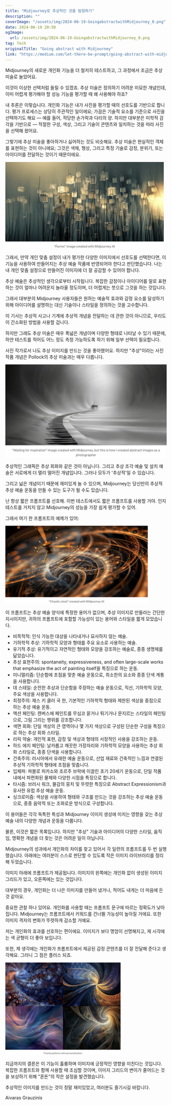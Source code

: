 ```yaml
---
title: "Midjourney로 추상적인 것을 탐험하기"
description: ""
coverImage: "/assets/img/2024-06-19-GoingabstractwithMidjourney_0.png"
date: 2024-06-19 20:50
ogImage: 
  url: /assets/img/2024-06-19-GoingabstractwithMidjourney_0.png
tag: Tech
originalTitle: "Going abstract with Midjourney"
link: "https://medium.com/let-there-be-prompt/going-abstract-with-midjourney-20dd74a691e7"
---
```



Midjourney의 새로운 개인화 기능을 더 철저히 테스트하고, 그 과정에서 조금은 추상 미술로 놀았어요.

이것이 이상한 선택처럼 들릴 수 있겠죠. 추상 미술은 정의하기 어려운 미묘한 개념인데, 이미 어렵게 평가해야 할 성능 기능을 평가할 때 왜 사용해야 하죠?

내 추론은 이렇습니다. 개인화 기능은 내가 사진을 평가할 때의 선호도를 기반으로 합니다. 평가 프로세스는 상당히 주관적인 일이에요; 가끔은 기술적 요소를 기준으로 사진을 선택하기도 해요 — 예를 들어, 적당한 손가락과 다리의 양. 하지만 대부분은 미학적 감각을 기반으로 — 적절한 구성, 색상, 그리고 기술이 콘텐츠와 일치하는 것을 따라 사진을 선택해 왔어요.

그렇기에 추상 미술을 좋아하거나 싫어하는 것도 비슷해요. 추상 미술은 현실적인 객체를 표현하는 것이 아니에요; 그것은 색채, 형상, 그리고 특정 기술로 감정, 분위기, 또는 아이디어를 전달하는 것이기 때문이에요.

<div class="content-ad"></div>

<img src="/assets/img/2024-06-19-GoingabstractwithMidjourney_0.png" />

그래서, 만약 개인 맞춤 설정이 내가 평가한 다양한 이미지에서 선호도를 선택한다면, 이 기능을 사용하여 만들어지는 추상 예술 작품에 반영되어야 한다고 판단했습니다. 나는 내 개인 맞춤 설정으로 만들어진 이미지에 더 잘 공감할 수 있어야 합니다.

추상 예술은 추상적인 생각으로부터 시작됩니다. 복잡한 감정이나 아이디어를 말로 표현하는 것이 얼마나 어려운지 놀라울 정도이며, 더 어렵게는 붓으로 그것을 하는 것입니다.

그래서 대부분의 Midjourney 사용자들은 원하는 예술적 효과와 감정 요소를 달성하기 위해 아이디어를 설명하는 대신 기술이나 스타일을 정의하는 것을 고수합니다.

<div class="content-ad"></div>

이 기사는 추상적 사고나 기계에 추상적 개념을 전달하는 데 관한 것이 아니므로, 우리도 이 간소화된 방법을 사용할 겁니다.

하지만 그래도 추상 미술은 매우 폭넓은 개념이며 다양한 형태로 나타날 수 있기 때문에, 하얀 테스트를 적어도 어느 정도 측정 가능하도록 하기 위해 일부 선택이 필요합니다.

사진 작가로서 나도 추상 이미지를 만드는 것을 좋아했어요. 하지만 "추상"이라는 사진 작품 개념은 Pollock의 추상 미술과는 매우 다릅니다.

![이미지](/assets/img/2024-06-19-GoingabstractwithMidjourney_1.png)

<div class="content-ad"></div>

추상적인 그래픽은 추상 회화와 같은 것이 아닙니다. 그리고 추상 조각 예술 및 설치 예술은 서로에게 더 멀리 떨어진 개념입니다. 그러나 모두가 '추상적'일 수 있습니다.

그리고 넓은 개념이기 때문에 재미있게 놀 수 있으며, Midjourney는 당신만의 추상적 추상 예술 운동을 만들 수 있는 도구가 될 수도 있습니다.

난 항상 짧은 프롬프트를 선호해. 이번 테스트에서도 짧은 프롬프트를 사용할 거야. 인지 테스트를 거치지 않고 Midjourney의 성능을 가장 쉽게 평가할 수 있어.

그래서 여기 한 프롬프트의 예제가 있어:

<div class="content-ad"></div>

<img src="/assets/img/2024-06-19-GoingabstractwithMidjourney_2.png" />

이 프롬프트는 추상 예술 양식에 특정한 용어가 없으며, 추상 이미지로 만들라는 간단한 지시이지만, 귀하의 프롬프트에 포함할 가능성이 있는 용어와 스타일을 짧게 모았습니다.

- 비목적적: 인식 가능한 대상을 나타내거나 묘사하지 않는 예술.
- 기하학적 추상: 기하학적 모양과 형태를 주요 요소로 사용하는 예술.
- 유기적 추상: 유기적이고 자연적인 형태와 모양을 강조하는 예술로, 종종 생명체를 닮았습니다.
- 추상 표현주의: spontaneity, expressiveness, and often large-scale works that emphasize the act of painting itself을 특징으로 하는 운동.
- 미니멀리즘: 단순함에 초점을 맞춘 예술 운동으로, 최소한의 요소와 종종 단색 계통을 사용합니다.
- 데 스테일: 순전한 추상과 단순함을 주장하는 예술 운동으로, 직선, 기하학적 모양, 주요 색상을 사용합니다.
- 최정주의: 재스 키 클러 국 한, 기본적인 기하학적 형태와 제한된 색상을 중점으로 하는 추상 예술 운동.
- 액션 페인팅: 캔버스에 페인트를 무심코 묻거나 튀기거나 문지르는 스타일의 페인팅으로, 그림 그리는 행위를 강조합니다.
- 색면 회화: 단일 색상의 큰 영역이나 몇 가지 색상으로 구성된 단순한 구성을 특징으로 하는 추상 회화 스타일.
- 리릭 약술: 개인적 표현, 감정 및 색상과 형태의 서정적인 사용을 강조하는 운동.
- 하드 에지 페인팅: 날카롭고 깨끗한 가장자리와 기하학적 모양을 사용하는 추상 회화 스타일로, 종종 단색을 사용합니다.
- 건축주의: 러시아에서 유래한 예술 운동으로, 산업 재료와 건축적인 느낌과 연결된 추상적 기하학적 형태에 초점을 맞춥니다.
- 입체파: 파블로 피카소와 조르주 브락에 이끌린 초기 20세기 운동으로, 단일 작품 내에서 파편화된 물체와 다양한 시점을 특징으로 합니다.
- 타시즘: 브러시 워크, 물감의 뭉치 및 뚜렷한 특징으로 Abstract Expressionism과 유사한 유럽 추상 예술 운동.
- 싱크로미즘: 색상을 사용하여 형태와 구조를 만드는 것을 강조하는 추상 예술 운동으로, 종종 음악적 또는 조화로운 방식으로 구성합니다.

이 용어들은 각각 독특한 특성과 Midjourney 이미지 생성에 미치는 영향을 갖는 추상 예술 내의 다양한 개념과 운동을 다룹니다.

<div class="content-ad"></div>

물론, 이것은 짧은 목록입니다. 하지만 "추상" 기술과 아이디어의 다양한 스타일, 움직임, 명확한 개념을 더 찾는 것은 어려운 일이 아닙니다.

Midjourney의 성과에서 개인화의 차이를 찾고 있어서 각 일련의 프롬프트를 두 번 실행했습니다. 아래에는 여러분이 스스로 판단할 수 있도록 작은 이미지 라이브러리를 정리해 두었습니다.

이미지 아래에 프롬프트가 제공됩니다. 이미지의 왼쪽에는 개인화 없이 생성된 이미지 그리드가 있고, 오른쪽에는 있는 것입니다.

대부분의 경우, 개인화는 더 나은 이미지를 만들어 냈거나, 적어도 내게는 더 마음에 든 것 같아요.

<div class="content-ad"></div>

중요한 관찰 하나 있어요. 개인화를 사용할 때는 프롬프트 문구에 따르는 정확도가 낮아집니다. Midjourney는 프롬프트에서 키워드를 건너뛸 가능성이 높아질 거에요. 또한 이미지 격자의 변화가 뚜렷하게 감소할 거예요.

저는 개인화의 효과를 선호하는 편이에요. 이미지가 보다 명암이 선명해지고, 제 시각에는 색 균형이 더 좋아 보입니다.

또한, 제 생각에는 개인화가 프롬프트에서 제공된 감정 콘텐츠를 더 잘 전달해 준다고 생각해요. 그러니 그 점은 플러스 되죠.

![이미지](/assets/img/2024-06-19-GoingabstractwithMidjourney_3.png)

<div class="content-ad"></div>

지금까지의 결론은 이 기능이 훌륭하며 이미지에 긍정적인 영향을 미친다는 것입니다. 복잡한 프롬프트와 함께 사용할 때 조심할 것이며, 이미지 그리드의 변이가 줄어드는 것을 보상하기 위해 "혼돈"의 작은 설정을 발견했습니다. 

추상적인 이미지를 만드는 것이 정말 재미있었고, 여러분도 즐기시길 바랍니다.

Aivaras Grauzinis